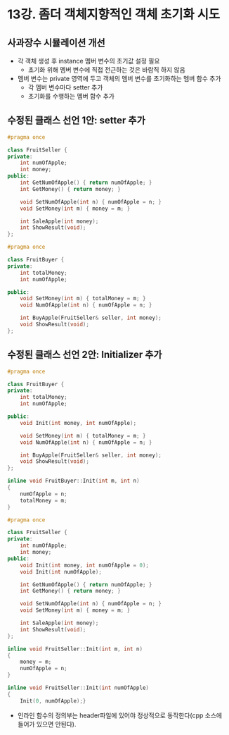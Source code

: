 # 13강. 좀더 객체지향적인 객체 초기화 시도

## 사과장수 시뮬레이션 개선

- 각 객체 생성 후 instance 멤버 변수의 초기값 설정 필요
    - 초기화 위해 멤버 변수에 직접 전근하는 것은 바람직 하지 않음
- 멤버 변수는 private 영역에 두고 객체의 멤버 변수를 초기화하는 멤버 함수 추가
    - 각 멤버 변수마다 setter 추가
    - 초기화를 수행하는 멤버 함수 추가

## 수정된 클래스 선언 1안: setter 추가

```cpp
#pragma once

class FruitSeller {
private:
    int numOfApple;
    int money;
public:
    int GetNumOfApple() { return numOfApple; }
    int GetMoney() { return money; }

    void SetNumOfApple(int n) { numOfApple = n; }
    void SetMoney(int m) { money = m; }

    int SaleApple(int money);
    int ShowResult(void);
};
```

```cpp
#pragma once

class FruitBuyer {
private:
    int totalMoney;
    int numOfApple;

public:
    void SetMoney(int m) { totalMoney = m; }
    void NumOfApple(int n) { numOfApple = n; }

    int BuyApple(FruitSeller& seller, int money);
    void ShowResult(void);
};
```

## 수정된 클래스 선언 2안: Initializer 추가

```cpp
#pragma once

class FruitBuyer {
private:
    int totalMoney;
    int numOfApple;

public:
    void Init(int money, int numOfApple);

    void SetMoney(int m) { totalMoney = m; }
    void NumOfApple(int n) { numOfApple = n; }

    int BuyApple(FruitSeller& seller, int money);
    void ShowResult(void);
};

inline void FruitBuyer::Init(int m, int n)
{
    numOfApple = n;
    totalMoney = m;
}
```

```cpp
#pragma once

class FruitSeller {
private:
    int numOfApple;
    int money;
public:
    void Init(int money, int numOfApple = 0);
    void Init(int numOfApple);

    int GetNumOfApple() { return numOfApple; }
    int GetMoney() { return money; }

    void SetNumOfApple(int n) { numOfApple = n; }
    void SetMoney(int m) { money = m; }

    int SaleApple(int money);
    int ShowResult(void);
};

inline void FruitSeller::Init(int m, int n)
{
    money = m;
    numOfApple = n;
}

inline void FruitSeller::Init(int numOfApple)
{
    Init(0, numOfApple);}
```

- 인라인 함수의 정의부는 header파일에 있어야 정상적으로 동작한다(cpp 소스에 들어가 있으면 안된다).